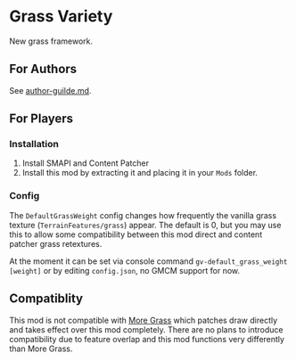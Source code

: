 # Grass Variety

New grass framework.

## For Authors

See [author-guilde.md](docs/author-guide.md).

## For Players

### Installation

1. Install SMAPI and Content Patcher
2. Install this mod by extracting it and placing it in your `Mods` folder.

### Config

The `DefaultGrassWeight` config changes how frequently the vanilla grass texture (`TerrainFeatures/grass`) appear. The default is 0, but you may use this to allow some compatibility between this mod direct and content patcher grass retextures.

At the moment it can be set via console command `gv-default_grass_weight [weight]` or by editing `config.json`, no GMCM support for now.

## Compatiblity

This mod is not compatible with [More Grass](https://www.nexusmods.com/stardewvalley/mods/5398) which patches draw directly and takes effect over this mod completely. There are no plans to introduce compatibility due to feature overlap and this mod functions very differently than More Grass.
